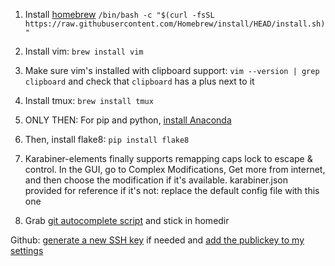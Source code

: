 1. Install [homebrew](https://brew.sh/)
`/bin/bash -c "$(curl -fsSL https://raw.githubusercontent.com/Homebrew/install/HEAD/install.sh)"`

1. Install vim:
`brew install vim`

1. Make sure vim's installed with clipboard support: 
`vim --version | grep clipboard`
and check that `clipboard` has a plus next to it

1. Install tmux:
`brew install tmux`

1. ONLY THEN: For pip and python, [install Anaconda](https://www.anaconda.com/products/individual#Downloads)

1. Then, install flake8:
`pip install flake8`

1. Karabiner-elements finally supports remapping caps lock to escape & control. In the GUI, go to Complex Modifications, Get more from internet, and then choose the modification if it's available. karabiner.json provided for reference if it's not: replace the default config file with this one

1. Grab [git autocomplete script](https://github.com/git/git/blob/master/contrib/completion/git-completion.bash) and stick in homedir

Github: [generate a new SSH key](https://docs.github.com/en/github/authenticating-to-github/generating-a-new-ssh-key-and-adding-it-to-the-ssh-agent) if needed and [add the publickey to my settings](https://github.com/settings/ssh/new)
